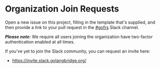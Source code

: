 # Organization Join Requests

Open a new issue on this project, filling in the template that's supplied, and
then provide a link to your pull request in the
[#gofrs](https://gophers.slack.com/messages/CBP4N9BEU) Slack channel.

**_Please note:_** We require all users joining the organization have two-factor
authentication enabled at all times.

If you've yet to join the Slack community, you can request an invite here:

- https://invite.slack.golangbridge.org/

